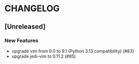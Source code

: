 # CHANGELOG

## [Unreleased]

### New Features

- upgrade vim from 9.0 to 9.1 (Python 3.13 compatibility) (#83)
- upgrade jedi-vim to 0.11.2 (#85)


